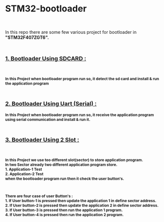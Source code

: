 # STM32-bootloader
<br>
<p>In this repo there are some few various project for bootloader in <b>&quot;STM32F407ZGT6&quot;<b>.<p>
<br>
<p style="font-size: 18px"><b><u>1. Bootloader Using SDCARD :</u></b></p>
<br>
<p style="font-size: 12px">In this Project when bootloader program run so, it detect the sd card and install & run the application program</p>
<br>
<p style="font-size: 18px"><b><u>2. Bootloader Using Uart (Serial) :</u></b></p>
<p style="font-size: 12px">In this Project when bootloader program run so, it receive the application program using serial communication and install & run it.</p>
<br>
<p style="font-size: 18px"><b><u>3. Bootloader Using 2 Slot :</u></b></p>
<br>
<p style="font-size: 12px">In this Project we use teo different slot(sector) to store application program.<br>
In two Sector already two different application program store.<br>
1. Application-1 Test<br>
2. Application-2 Test<br>
when the bootloader program run then it check the user button's.</p><br>
<p style="font-size: 12px">There are four case of user Button's :<br>
	1. If User button-1 is pressed then update the application 1 in define sector address.<br>
	2. If User button-2 is pressed then update the application 2 in define sector address.<br>
	3. If User button-3 is pressed then run the application 1 program.<br>
	4. If User button-4 is pressed then run the application 2 program.<br>
<br>